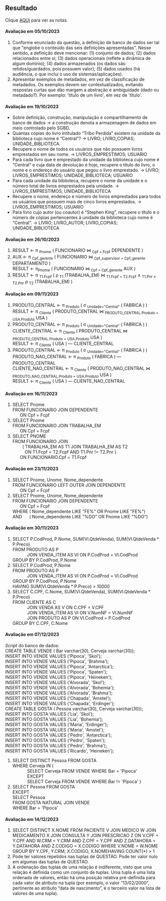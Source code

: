 ## Resultado

Clique [AQUI](../media/bd-2023-2-bes-resumo.pdf) para ver as notas.

#### Avaliação em 05/10/2023
1. Conforme enunciado da questão, a definição de banco de dados ser tal que "englobe o conteúdo das seis definições apresentadas". Nesse sentido, a definição deve mencionar: (1) conjunto de dados; (2) dados relacionados entre si; (3) dados operacionais (reflete a dinâmica de algum domínio); (4) dados armazenados (os dados são retidos/guardados, pois possuem valor); (5) dados usados (há audiência, o que inclui o uso de sistemas/aplicações).
2. Apresentar exemplos de metadados, em vez de classificação de metadados. Os exemplos devem ser contextualizados, evitando respostas curtas que dão margem a abstração e ambiguidade (dado ou metadado?). Por exemplo: 'título de um livro', em vez de 'título'.

#### Avaliação em 19/10/2023
- Sobre definição, construção, manipulação e compartilhamento de banco de dados -> a construção denota a armazenagem de dados em meio controlado pelo SGBD.
- Quantas cópias do livro intitulado “Tribo Perdida” existem na unidade da biblioteca cujo nome é “Central”? -> LIVRO; LIVRO_COPIAS; UNIDADE_BIBLIOTECA.
- Recupere o nome de todos os usuários que não possuem livros emprestados em seu nome. -> LIVROS_EMPRESTIMOS; USUARIO
- Para cada livro que é emprestado da unidade da biblioteca cujo nome é “Central” e cuja data de devolução é hoje, recupere o título do livro, o nome e o endereço do usuário que pegou o livro emprestado.	-> LIVRO; LIVROS_EMPRESTIMOS; UNIDADE_BIBLIOTECA; USUARIO
- Para cada unidade da biblioteca, recupere o nome da unidade e o número total de livros emprestados pela unidade.	-> LIVROS_EMPRESTIMOS; UNIDADE_BIBLIOTECA
- Recupere o nome, endereço e número de livros emprestados para todos os usuários que possuem mais de cinco livros emprestados.	-> LIVROS_EMPRESTIMOS; USUARIO
- Para livro cujo autor (ou coautor) é “Stephen King”, recupere o título e o número de cópias pertencentes à unidade da biblioteca cujo nome é “Central”.	-> LIVRO; LIVRO_AUTOR; LIVRO_COPIAS; UNIDADE_BIBLIOTECA

#### Avaliação em 26/10/2023

1. RESULT ← π <sub>Pnome</sub> ( FUNCIONARIO ⋈ <sub>Cpf = Fcpf</sub> DEPENDENTE )
1. AUX ← π <sub>Cpf_gerente</sub> ( FUNCIONARIO ⋈ <sub>Cpf_supervisor = Cpf_gerente</sub> DEPARTAMENTO )<br>RESULT ← π<sub>Pnome</sub> ( FUNCIONARIO ⋈ <sub>Cpf = Cpf_gerente</sub> AUX )
1. RESULT ← π <sub>T1.Fcpf</sub> ( ρ <sub>T1</sub> (TRABALHA_EM) ⋈ <sub>T1.Fcpf = T2.Fcpf</sub> &#8743; <sub>T1.Pnr &#8800; T2.Pnr</sub> ρ <sub>T2</sub> (TRABALHA_EM) )

#### Avaliação em 09/11/2023

1. PRODUTO_CENTRAL ← π <sub>Produto</sub> ( σ <sub>Unidade="Central"</sub> ( FABRICA ) )<br>
RESULT ← π <sub>Cliente</sub> ( PRODUTO_CENTRAL ⋈ <sub>PRODUTO_CENTRAL.Produto = USA.Produto</sub> USA )
1. PRODUTO_CENTRAL ← π <sub>Produto</sub> ( σ <sub>Unidade="Central"</sub> ( FABRICA ) )<br>
CLIENTE_CENTRAL ← π <sub>Cliente</sub> ( PRODUTO_CENTRAL ⋈ <sub>PRODUTO_CENTRAL.Produto = USA.Produto</sub> USA )<br>
RESULT ← π <sub>Cliente</sub> ( USA )  &#8213; CLIENTE_CENTRAL
1. PRODUTO_CENTRAL ← π <sub>Produto</sub> ( σ <sub>Unidade="Central"</sub> ( FABRICA ) )<br>
PRODUTO_NAO_CENTRAL ← π <sub>Produto</sub> ( FABRICA ) &#8213; PRODUTO_CENTRAL<br>
CLIENTE_NAO_CENTRAL ← π <sub>Cliente</sub> ( PRODUTO_NAO_CENTRAL ⋈ <sub>PRODUTO_NAO_CENTRAL.Produto = USA.Produto</sub> USA )<br>
RESULT ← π <sub>Cliente</sub> ( USA )  &#8213; CLIENTE_NAO_CENTRAL

#### Avaliação em 16/11/2023

1. SELECT Pnome<br>FROM FUNCIONARIO JOIN DEPENDENTE<br>&nbsp;&nbsp;&nbsp;&nbsp;&nbsp;&nbsp;ON Cpf = Fcpf
2. SELECT Pnome<br>FROM FUNCIONARIO JOIN TRABALHA_EM<br>&nbsp;&nbsp;&nbsp;&nbsp;&nbsp;&nbsp;ON Cpf = Fcpf
3. SELECT PNOME<br>FROM FUNCIONARIO JOIN<br>&nbsp;&nbsp;&nbsp;&nbsp;&nbsp;&nbsp;&nbsp;&nbsp;( TRABALHA_EM AS T1 JOIN TRABALHA_EM AS T2<br>&nbsp;&nbsp;&nbsp;&nbsp;&nbsp;&nbsp;&nbsp;&nbsp;&nbsp;&nbsp;ON T1.Fcpf = T2.Fcpf AND T1.Pnr != T2.Pnr )<br>&nbsp;&nbsp;&nbsp;&nbsp;&nbsp;&nbsp;ON FUNCIONARIO.Cpf = T1.Fcpf

#### Avaliação em 23/11/2023

1. SELECT Pnome, Unome, Nome_dependente<br>FROM FUNCIONARIO LEFT OUTER JOIN DEPENDENTE<br>&nbsp;&nbsp;&nbsp;&nbsp;&nbsp;&nbsp;ON Cpf = Fcpf
1. SELECT Pnome, Unome, Nome_dependente<br>FROM FUNCIONARIO JOIN DEPENDENTE<br>&nbsp;&nbsp;&nbsp;&nbsp;&nbsp;&nbsp;ON Cpf = Fcpf<br>WHERE ( Nome_dependente LIKE "FE%" OR Pnome LIKE "FE%")<br>AND&nbsp;&nbsp;&nbsp;&nbsp;&nbsp;&nbsp;( Nome_dependente LIKE "%DO" OR Pnome LIKE "%DO")

#### Avaliação em 30/11/2023

1. SELECT P.CodProd, P.Nome, SUM(VI.QtdeVenda), SUM(VI.QtdeVenda * P.Preco)<br>
FROM PRODUTO AS P<br>
&nbsp;&nbsp;&nbsp;&nbsp;&nbsp;&nbsp;&nbsp;&nbsp;&nbsp;&nbsp;&nbsp;&nbsp;JOIN VENDA_ITEM AS VI ON P.CodProd = VI.CodProd<br>
GROUP BY P.CodProd, P.Nome
1. SELECT P.CodProd, P.Nome<br>
FROM PRODUTO AS P<br>
&nbsp;&nbsp;&nbsp;&nbsp;&nbsp;&nbsp;&nbsp;&nbsp;&nbsp;&nbsp;&nbsp;&nbsp;JOIN VENDA_ITEM AS VI ON P.CodProd = VI.CodProd<br>
GROUP BY P.CodProd, P.Nome<br>
HAVING SUM(VI.QtdeVenda * P.Preco) > 10000
1. SELECT C.CPF, C.Nome, SUM(VI.QtdeVenda), SUM(VI.QtdeVenda * P.Preco)<br>
FROM CLIENTE AS C<br>
&nbsp;&nbsp;&nbsp;&nbsp;&nbsp;&nbsp;&nbsp;&nbsp;&nbsp;&nbsp;&nbsp;&nbsp;JOIN VENDA AS V	ON C.CPF = V.CPF<br>
&nbsp;&nbsp;&nbsp;&nbsp;&nbsp;&nbsp;&nbsp;&nbsp;&nbsp;&nbsp;&nbsp;&nbsp;JOIN VENDA_ITEM AS VI ON V.NumNF = VI.NumNF<br>
&nbsp;&nbsp;&nbsp;&nbsp;&nbsp;&nbsp;&nbsp;&nbsp;&nbsp;&nbsp;&nbsp;&nbsp;JOIN PRODUTO AS P ON VI.CodProd = P.CodProd<br>
GROUP BY C.CPF, C.Nome

#### Avaliação em 07/12/2023

_Script_ do banco de dados:<br>
CREATE TABLE VENDE ( Bar varchar(30), Cerveja varchar(30));<br>
INSERT INTO VENDE VALUES ('Pipoca', 'Skol');<br>
INSERT INTO VENDE VALUES ('Pipoca', 'Brahma');<br>
INSERT INTO VENDE VALUES ('Pipoca', 'Antarctica');<br>
INSERT INTO VENDE VALUES ('Pipoca', 'Spaten');<br>
INSERT INTO VENDE VALUES ('Pipoca', 'Heineken');<br>
INSERT INTO VENDE VALUES ('Alvorada', 'Skol');<br>
INSERT INTO VENDE VALUES ('Alvorada', 'Bohemia');<br>
INSERT INTO VENDE VALUES ('Alvorada', 'Brahma');<br>
INSERT INTO VENDE VALUES ('Chapada', 'Amstel');<br>
INSERT INTO VENDE VALUES ('Chapada', 'Erdinger');<br>
CREATE TABLE GOSTA ( Pessoa varchar(30), Cerveja varchar(30));<br>
INSERT INTO GOSTA VALUES ('Lia', 'Skol');<br>
INSERT INTO GOSTA VALUES ('Lia', 'Bohemia');<br>
INSERT INTO GOSTA VALUES ('Maria', 'Erdinger');<br>
INSERT INTO GOSTA VALUES ('Maria', 'Amstel');<br>
INSERT INTO GOSTA VALUES ('Pedro', 'Antarctica');<br>
INSERT INTO GOSTA VALUES ('Pedro', 'Spaten');<br>
INSERT INTO GOSTA VALUES ('Pedro', 'Brahma');<br>
INSERT INTO GOSTA VALUES ('Ricardo', 'Heineken');

1. SELECT DISTINCT Pessoa FROM GOSTA<br>
WHERE Cerveja IN (<br>
&nbsp;&nbsp;&nbsp;&nbsp;&nbsp;&nbsp;&nbsp;&nbsp;&nbsp;&nbsp;&nbsp;&nbsp;SELECT Cerveja FROM VENDE WHERE Bar = 'Pipoca'<br>
&nbsp;&nbsp;&nbsp;&nbsp;&nbsp;&nbsp;&nbsp;&nbsp;&nbsp;&nbsp;&nbsp;&nbsp;EXCEPT<br>
&nbsp;&nbsp;&nbsp;&nbsp;&nbsp;&nbsp;&nbsp;&nbsp;&nbsp;&nbsp;&nbsp;&nbsp;SELECT Cerveja FROM VENDE WHERE Bar != 'Pipoca' )
1. SELECT Pessoa FROM GOSTA<br>
EXCEPT<br>
SELECT Pessoa<br>
FROM GOSTA NATURAL JOIN VENDE<br>
WHERE Bar = 'Pipoca'


#### Avaliação em 14/12/2023

1. SELECT DISTINCT X.NOME FROM PACIENTE V JOIN MEDICO W JOIN MEDICAMENTO X JOIN CONSULTA Y JOIN PRESCRICAO Z ON V.CPF = Y.CPF AND W.CRM = Y.CRM AND Z.CPF = Y.CPF AND Z.DATAHORA = Y.DATAHORA AND Z.CODIGO = X.CODIGO WHERE V.NOME = W.NOME GROUP BY Y.CPF, Y.CRM, X.CODIGO, X.NOMEHAVING COUNT(*) > 1
1. Pode ter valores repetidos nas tuplas de QUESTAO. Pode ter valor nulo em algumas das tuplas de QUESTAO. 
1. A ordenação das tuplas de uma relação é indiferente, visto que uma relação é definida como um conjunto de tuplas. Uma tupla é uma lista ordenada de valores, então há uma posição relativa pré-definida para cada valor de atributo na tupla (por exemplo, o valor “13/02/2000”, pertinente ao atributo “data de nascimento”, é o terceiro valor na lista de valores de uma tupla).

